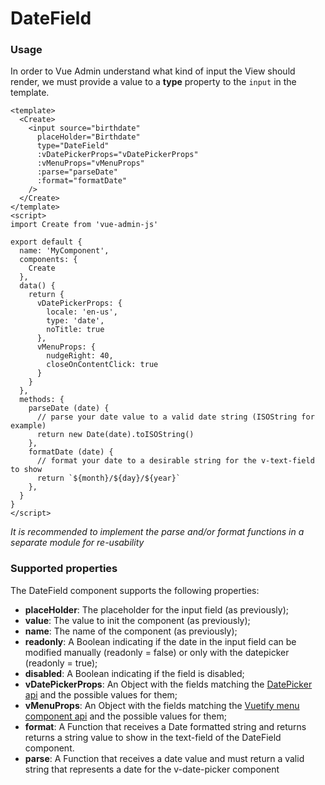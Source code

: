 # DateField

### Usage

In order to Vue Admin understand what kind of input the View should render, we must provide a value to a **type** property to the `input` in the template.

```vue
<template>
  <Create>
    <input source="birthdate"
      placeHolder="Birthdate"
      type="DateField"
      :vDatePickerProps="vDatePickerProps"
      :vMenuProps="vMenuProps"
      :parse="parseDate"
      :format="formatDate"
    />
  </Create>
</template>
<script>
import Create from 'vue-admin-js'

export default {
  name: 'MyComponent',
  components: {
    Create
  },
  data() {
    return {
      vDatePickerProps: {
        locale: 'en-us',
        type: 'date',
        noTitle: true
      },
      vMenuProps: {
        nudgeRight: 40,
        closeOnContentClick: true
      }
    }
  },
  methods: {
    parseDate (date) {
      // parse your date value to a valid date string (ISOString for example)
      return new Date(date).toISOString()
    },
    formatDate (date) {
      // format your date to a desirable string for the v-text-field to show
      return `${month}/${day}/${year}`
    },
  }
}
</script>
```

*It is recommended to implement the parse and/or format functions in a separate module for re-usability*

### Supported properties
The DateField component supports the following properties:
*   **placeHolder**: The placeholder for the input field (as previously);
*   **value**: The value to init the component (as previously);
*   **name**: The name of the component (as previously);
*   **readonly**: A Boolean indicating if the date in the input field can be modified manually (readonly = false) or only with the datepicker (readonly = true);
*   **disabled**: A Boolean indicating if the field is disabled;
*   **vDatePickerProps**: An Object with the fields matching the [DatePicker api](https://vuetifyjs.com/en/components/date-pickers#api) and the possible values for them;
*   **vMenuProps**: An Object with the fields matching the [Vuetify menu component api](https://vuetifyjs.com/en/components/menus#api) and the possible values for them;
*   **format**: A Function that receives a Date formatted string and returns returns a string value to show in the text-field of the DateField component.
*   **parse**: A Function that receives a date value and must return a valid string that represents a date for the v-date-picker component
